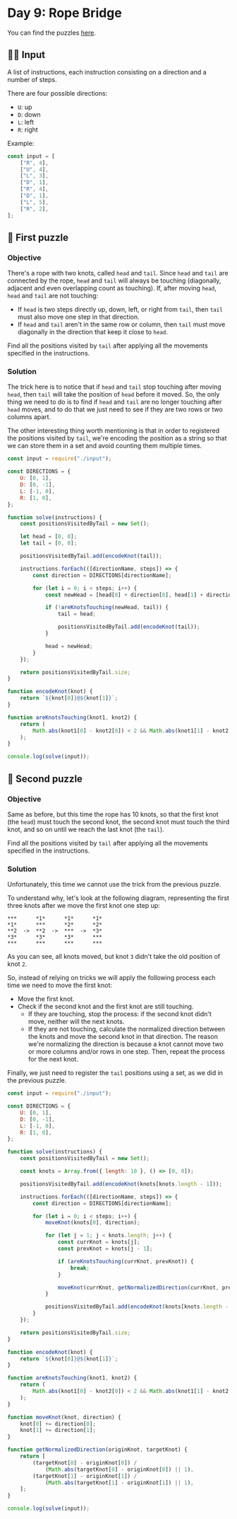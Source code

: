 # Day 9: Rope Bridge

You can find the puzzles [here](https://adventofcode.com/2022/day/9).

## ✍🏼 Input

A list of instructions, each instruction consisting on a direction and a number of steps.

There are four possible directions:

-   `U`: up
-   `D`: down
-   `L`: left
-   `R`: right

Example:

```js
const input = [
    ["R", 4],
    ["U", 4],
    ["L", 3],
    ["D", 1],
    ["R", 4],
    ["D", 1],
    ["L", 5],
    ["R", 2],
];
```

## 🧩 First puzzle

### Objective

There's a rope with two knots, called `head` and `tail`. Since `head` and `tail` are connected by the rope, `head` and `tail` will always be touching (diagonally, adjacent and even overlapping count as touching). If, after moving `head`, `head` and `tail` are not touching:

-   If `head` is two steps directly up, down, left, or right from `tail`, then `tail` must also move one step in that direction.
-   If `head` and `tail` aren't in the same row or column, then `tail` must move diagonally in the direction that keep it close to `head`.

Find all the positions visited by `tail` after applying all the movements specified in the instructions.

### Solution

The trick here is to notice that if `head` and `tail` stop touching after moving `head`, then `tail` will take the position of `head` before it moved. So, the only thing we need to do is to find if `head` and `tail` are no longer touching after `head` moves, and to do that we just need to see if they are two rows or two columns apart.

The other interesting thing worth mentioning is that in order to registered the positions visited by `tail`, we're encoding the position as a string so that we can store them in a set and avoid counting them multiple times.

```js
const input = require("./input");

const DIRECTIONS = {
    U: [0, 1],
    D: [0, -1],
    L: [-1, 0],
    R: [1, 0],
};

function solve(instructions) {
    const positionsVisitedByTail = new Set();

    let head = [0, 0];
    let tail = [0, 0];

    positionsVisitedByTail.add(encodeKnot(tail));

    instructions.forEach(([directionName, steps]) => {
        const direction = DIRECTIONS[directionName];

        for (let i = 0; i < steps; i++) {
            const newHead = [head[0] + direction[0], head[1] + direction[1]];

            if (!areKnotsTouching(newHead, tail)) {
                tail = head;

                positionsVisitedByTail.add(encodeKnot(tail));
            }

            head = newHead;
        }
    });

    return positionsVisitedByTail.size;
}

function encodeKnot(knot) {
    return `${knot[0]}@${knot[1]}`;
}

function areKnotsTouching(knot1, knot2) {
    return (
        Math.abs(knot1[0] - knot2[0]) < 2 && Math.abs(knot1[1] - knot2[1]) < 2
    );
}

console.log(solve(input));
```

## 🧩 Second puzzle

### Objective

Same as before, but this time the rope has 10 knots, so that the first knot (the `head`) must touch the second knot, the second knot must touch the third knot, and so on until we reach the last knot (the `tail`).

Find all the positions visited by `tail` after applying all the movements specified in the instructions.

### Solution

Unfortunately, this time we cannot use the trick from the previous puzzle.

To understand why, let's look at the following diagram, representing the first three knots after we move the first knot one step up:

```
***      *1*      *1*      *1*
*1*      ***      *2*      *2*
**2  ->  **2  ->  ***  ->  *3*
*3*      *3*      *3*      ***
***      ***      ***      ***
```

As you can see, all knots moved, but knot `3` didn't take the old position of knot `2`.

So, instead of relying on tricks we will apply the following process each time we need to move the first knot:

-   Move the first knot.
-   Check if the second knot and the first knot are still touching.
    -   If they are touching, stop the process: if the second knot didn't move, neither will the next knots.
    -   If they are not touching, calculate the normalized direction between the knots and move the second knot in that direction. The reason we're normalizing the direction is because a knot cannot move two or more columns and/or rows in one step. Then, repeat the process for the next knot.

Finally, we just need to register the `tail` positions using a set, as we did in the previous puzzle.

```js
const input = require("./input");

const DIRECTIONS = {
    U: [0, 1],
    D: [0, -1],
    L: [-1, 0],
    R: [1, 0],
};

function solve(instructions) {
    const positionsVisitedByTail = new Set();

    const knots = Array.from({ length: 10 }, () => [0, 0]);

    positionsVisitedByTail.add(encodeKnot(knots[knots.length - 1]));

    instructions.forEach(([directionName, steps]) => {
        const direction = DIRECTIONS[directionName];

        for (let i = 0; i < steps; i++) {
            moveKnot(knots[0], direction);

            for (let j = 1; j < knots.length; j++) {
                const currKnot = knots[j];
                const prevKnot = knots[j - 1];

                if (areKnotsTouching(currKnot, prevKnot)) {
                    break;
                }

                moveKnot(currKnot, getNormalizedDirection(currKnot, prevKnot));
            }

            positionsVisitedByTail.add(encodeKnot(knots[knots.length - 1]));
        }
    });

    return positionsVisitedByTail.size;
}

function encodeKnot(knot) {
    return `${knot[0]}@${knot[1]}`;
}

function areKnotsTouching(knot1, knot2) {
    return (
        Math.abs(knot1[0] - knot2[0]) < 2 && Math.abs(knot1[1] - knot2[1]) < 2
    );
}

function moveKnot(knot, direction) {
    knot[0] += direction[0];
    knot[1] += direction[1];
}

function getNormalizedDirection(originKnot, targetKnot) {
    return [
        (targetKnot[0] - originKnot[0]) /
            (Math.abs(targetKnot[0] - originKnot[0]) || 1),
        (targetKnot[1] - originKnot[1]) /
            (Math.abs(targetKnot[1] - originKnot[1]) || 1),
    ];
}

console.log(solve(input));
```
